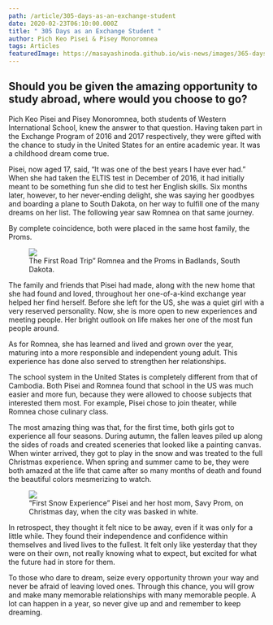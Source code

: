 ```yaml
---
path: /article/305-days-as-an-exchange-student
date: 2020-02-23T06:10:00.000Z
title: " 305 Days as an Exchange Student "
author: Pich Keo Pisei & Pisey Monoromnea
tags: Articles
featuredImage: https://masayashinoda.github.io/wis-news/images/365-days-exchange-1.jpg
---
```

## Should you be given the amazing opportunity to study abroad, where would you choose to go?

 Pich Keo Pisei and Pisey Monoromnea, both students of Western International School, knew the answer to that question. Having taken part in the Exchange Program of 2016 and 2017 respectively, they were gifted with the chance to study in the United States for an entire academic year. It was a childhood dream come true.

Pisei, now aged 17, said, “It was one of the best years I have ever had.” When she had taken the ELTIS test in December of 2016, it had initially meant to be something fun she did to test her English skills. Six months later, however, to her never-ending delight, she was saying her goodbyes and boarding a plane to South Dakota, on her way to fulfill one of the many dreams on her list. The following year saw Romnea on that same journey.

By complete coincidence, both were placed in the same host family, the Proms.

<figure><img src="https://masayashinoda.github.io/wis-news/images/365-days-exchange-1.jpg"><figcaption>The First Road Trip” Romnea and the Proms in Badlands, South Dakota.</figcaption></figure>

 The family and friends that Pisei had made, along with the new home that she had found and loved, throughout her one-of-a-kind exchange year helped her find herself. Before she left for the US, she was a quiet girl with a very reserved personality. Now, she is more open to new experiences and meeting people. Her bright outlook on life makes her one of the most fun people around.

As for Romnea, she has learned and lived and grown over the year, maturing into a more responsible and independent young adult. This experience has done also served to strengthen her relationships.

The school system in the United States is completely different from that of Cambodia. Both Pisei and Romnea found that school in the US was much easier and more fun, because they were allowed to choose subjects that interested them most. For example, Pisei chose to join theater, while Romnea chose culinary class.

The most amazing thing was that, for the first time, both girls got to experience all four seasons. During autumn, the fallen leaves piled up along the sides of roads and created sceneries that looked like a painting canvas. When winter arrived, they got to play in the snow and was treated to the full Christmas experience. When spring and summer came to be, they were both amazed at the life that came after so many months of death and found the beautiful colors mesmerizing to watch. 

<figure><img src="https://masayashinoda.github.io/wis-news/images/365-days-exchange-2.jpg"></img><figcaption>“First Snow Experience”
Pisei and her host mom, Savy Prom, on Christmas day, when the city was basked in white. </figcaption></figure>

In retrospect, they thought it felt nice to be away, even if it was only for a little while. They found their independence and confidence within themselves and lived lives to the fullest. It felt only like yesterday that they were on their own, not really knowing what to expect, but excited for what the future had in store for them.

To those who dare to dream, seize every opportunity thrown your way and never be afraid of leaving loved ones. Through this chance, you will grow and make many memorable relationships with many memorable people. A lot can happen in a year, so never give up and and remember to keep dreaming. 
